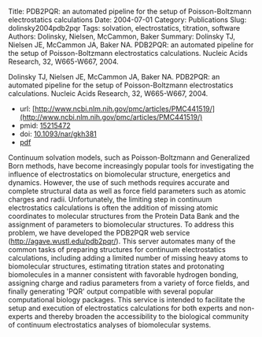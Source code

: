 Title: PDB2PQR: an automated pipeline for the setup of Poisson-Boltzmann electrostatics calculations
Date: 2004-07-01
Category: Publications
Slug: dolinsky2004pdb2pqr
Tags: solvation, electrostatics, titration, software
Authors: Dolinsky, Nielsen, McCammon, Baker
Summary: Dolinsky TJ, Nielsen JE, McCammon JA, Baker NA. PDB2PQR: an automated pipeline for the setup of Poisson-Boltzmann electrostatics calculations. Nucleic Acids Research, 32, W665-W667, 2004. 

Dolinsky TJ, Nielsen JE, McCammon JA, Baker NA. PDB2PQR: an automated pipeline for the setup of Poisson-Boltzmann electrostatics calculations. Nucleic Acids Research, 32, W665-W667, 2004. 

* url: [http://www.ncbi.nlm.nih.gov/pmc/articles/PMC441519/](http://www.ncbi.nlm.nih.gov/pmc/articles/PMC441519/)
* pmid: [15215472](15215472)
* doi: [10.1093/nar/gkh381](10.1093/nar/gkh381)
* [pdf](http://sobolevnrm.github.io/papers/dolinsky2004pdb2pqr.pdf)

Continuum solvation models, such as Poisson-Boltzmann and Generalized Born methods, have become increasingly popular tools for investigating the influence of electrostatics on biomolecular structure, energetics and dynamics. However, the use of such methods requires accurate and complete structural data as well as force field parameters such as atomic charges and radii. Unfortunately, the limiting step in continuum electrostatics calculations is often the addition of missing atomic coordinates to molecular structures from the Protein Data Bank and the assignment of parameters to biomolecular structures. To address this problem, we have developed the PDB2PQR web service (http://agave.wustl.edu/pdb2pqr/). This server automates many of the common tasks of preparing structures for continuum electrostatics calculations, including adding a limited number of missing heavy atoms to biomolecular structures, estimating titration states and protonating biomolecules in a manner consistent with favorable hydrogen bonding, assigning charge and radius parameters from a variety of force fields, and finally generating 'PQR' output compatible with several popular computational biology packages. This service is intended to facilitate the setup and execution of electrostatics calculations for both experts and non-experts and thereby broaden the accessibility to the biological community of continuum electrostatics analyses of biomolecular systems.
